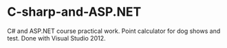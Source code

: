 # C-sharp-and-ASP.NET
C# and ASP.NET course practical work. 
Point calculator for dog shows and test. 
Done with Visual Studio 2012.
